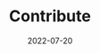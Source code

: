 ---
title: Contribute
description: Learn how to contribute code, testing, or documentation to Pachyderm. 
tags: ["developer","feedback","testing","style guide"]
date: 2022-07-20
weight: 3
---